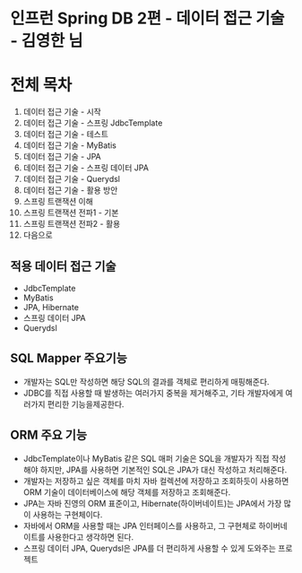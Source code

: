 # 인프런 Spring DB 2편 - 데이터 접근 기술 - 김영한 님

# 전체 목차

1. 데이터 접근 기술 - 시작
2. 데이터 접근 기술 - 스프링 JdbcTemplate
3. 데이터 접근 기술 - 테스트
4. 데이터 접근 기술 - MyBatis
5. 데이터 접근 기술 - JPA
6. 데이터 접근 기술 - 스프링 데이터 JPA
7. 데이터 접근 기술 - Querydsl
8. 데이터 접근 기술 - 활용 방안
9. 스프링 트랜잭션 이해
10. 스프링 트랜잭션 전파1 - 기본
11. 스프링 트랜잭션 전파2 - 활용
12. 다음으로

## 적용 데이터 접근 기술

* JdbcTemplate
* MyBatis
* JPA, Hibernate
* 스프링 데이터 JPA
* Querydsl

## SQL Mapper 주요기능

* 개발자는 SQL만 작성하면 해당 SQL의 결과를 객체로 편리하게 매핑해준다.
* JDBC를 직접 사용할 때 발생하는 여러가지 중복을 제거해주고, 기타 개발자에게 여러가지 편리한 기능을제공한다.

## ORM 주요 기능

* JdbcTemplate이나 MyBatis 같은 SQL 매퍼 기술은 SQL을 개발자가 직접 작성해야 하지만, JPA를 사용하면 기본적인 SQL은 JPA가 대신 작성하고 처리해준다.
* 개발자는 저장하고 싶은 객체를 마치 자바 컬렉션에 저장하고 조회하듯이 사용하면 ORM 기술이 데이터베이스에 해당 객체를 저장하고 조회해준다.
* JPA는 자바 진영의 ORM 표준이고, Hibernate(하이버네이트)는 JPA에서 가장 많이 사용하는 구현체이다.
* 자바에서 ORM을 사용할 때는 JPA 인터페이스를 사용하고, 그 구현체로 하이버네이트를 사용한다고 생각하면 된다.
* 스프링 데이터 JPA, Querydsl은 JPA를 더 편리하게 사용할 수 있게 도와주는 프로젝트



















